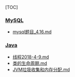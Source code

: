 [TOC]



### [MySQL](https://github.com/chencong-plan/note/tree/master/MySQL)

+   [mysql题目_4.16.md](https://github.com/chencong-plan/note/blob/master/MySQL/mysql%E9%A2%98%E7%9B%AE_4.16.md)



### [Java](https://github.com/chencong-plan/note/tree/master/Java)

+   [线程2018-4-9.md](https://github.com/chencong-plan/note/blob/master/Java/%E7%BA%BF%E7%A8%8B2018-4-9.md)
+   [类的生命周期.md](https://github.com/chencong-plan/note/blob/master/Java/%E7%B1%BB%E7%9A%84%E7%94%9F%E5%91%BD%E5%91%A8%E6%9C%9F.md)
+   [JVM垃圾收集和内存分配.md](https://github.com/chencong-plan/note/blob/master/Java/JVM%E5%9E%83%E5%9C%BE%E6%94%B6%E9%9B%86%E5%92%8C%E5%86%85%E5%AD%98%E5%88%86%E9%85%8D.md)

